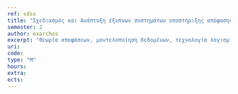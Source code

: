 ```yaml
---
ref: sdss
title: "Σχεδιασμός και Ανάπτυξη έξυπνων συστημάτων υποστήριξης απόφασης"
semester: 2
author: exarchos
excerpt: "Θεωρία αποφάσεων, μοντελοποίηση δεδομένων, τεχνολογία λογισμικού για την ανάπτυξη συστημάτων υποστήριξης απόφασης, εφαρμογές στην υγεία, στην ιατρική, στην οικονομία, στην εφοδιαστική αλυσίδα. Αξιολόγηση συστημάτων υποστήριξης απόφασης."
uri:
code:
type: "M"
hours:
extra:
ects:
---
```

